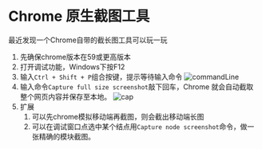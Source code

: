 # Chrome 原生截图工具

最近发现一个Chrome自带的截长图工具可以玩一玩

1. 先确保chrome版本在59或更高版本
2. 打开调试功能，Windows下按F12
3. 输入`Ctrl + Shift + P`组合按键，提示等待输入命令
![commandLine](https://i.imgur.com/KSARAIU.png)
4. 输入命令`Capture full size screenshot`敲下回车，Chrome 就会自动截取整个网页内容并保存至本地。
![cap](https://i.imgur.com/4s4kvkC.png)
5. 扩展
   1. 可以先chrome模拟移动端再截图，则会截出移动端长图
   2. 可以在调试窗口点选中某个结点用`Capture node screenshot`命令，做一张精确的模块截图。
